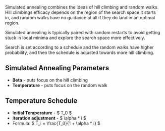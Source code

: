 Simulated annealing combines the ideas of hill climbing and random walks. Hill
climbings efficacy depends on the region of the search space it starts in, and
random walks have no guidance at all if they do land in an optimal region. 

Simulated annealing is typically paired with random restarts to avoid getting
stuck in local minima and explore the search space more effectively.

Search is set according to a schedule and the random walks have higher 
probability, and then the schedule is adjusted towards more hill climbing. 

## Simulated Annealing Parameters
- **Beta** - puts focus on the hill climbing
- **Temperature** - puts focus on the random walk

## Temperature Schedule
- **Initial Temperature** - $ T_0 $
- **Iteration adjustment** - $ \alpha * i $
- Formula: $ T_i = \frac{T_0}{1 + \alpha * i} $